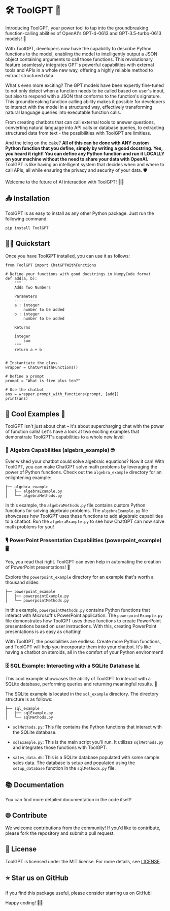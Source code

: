 # 🛠️ ToolGPT 🤖

Introducing ToolGPT, your power tool to tap into the groundbreaking function-calling abilities of OpenAI's GPT-4-0613 and GPT-3.5-turbo-0613 models! 🚀

With ToolGPT, developers now have the capability to describe Python functions to the model, enabling the model to intelligently output a JSON object containing arguments to call those functions. This revolutionary feature seamlessly integrates GPT's powerful capabilities with external tools and APIs in a whole new way, offering a highly reliable method to extract structured data.

What's even more exciting? The GPT models have been expertly fine-tuned to not only detect when a function needs to be called based on user's input, but also to respond with a JSON that conforms to the function's signature. This groundbreaking function calling ability makes it possible for developers to interact with the model in a structured way, effectively transforming natural language queries into executable function calls. 

From creating chatbots that can call external tools to answer questions, converting natural language into API calls or database queries, to extracting structured data from text - the possibilities with ToolGPT are limitless.

And the icing on the cake? **All of this can be done with ANY custom Python function that you define, simply by writing a good docstring. Yes, you heard it right! You can define any Python function and run it LOCALLY on your machine without the need to share your data with OpenAI.** ToolGPT is like having an intelligent system that decides when and where to call APIs, all while ensuring the privacy and security of your data. 🛡️ 

Welcome to the future of AI interaction with ToolGPT! 🚀🚀


## 📥 Installation

ToolGPT is as easy to install as any other Python package. Just run the following command:

```
pip install ToolGPT
```

## 🏃‍♀️ Quickstart

Once you have ToolGPT installed, you can use it as follows:

```
from ToolGPT import ChatGPTWithFunctions

# Define your functions with good docstrings in NumpyCode format
def add(a, b):
    """
    Adds Two Numbers

    Parameters
    ----------
    a : integer
        number to be added
    b : integer
        number to be added

    Returns
    -------
    integer
        sum
    """
    return a + b


# Instantiate the class
wrapper = ChatGPTWithFunctions()

# Define a prompt
prompt = "What is five plus ten?"

# Use the chatbot
ans = wrapper.prompt_with_functions(prompt, [add])
print(ans)
```

## 🎉 Cool Examples 🚀

ToolGPT isn't just about chat – it's about supercharging chat with the power of function calls! Let's have a look at two exciting examples that demonstrate ToolGPT's capabilities to a whole new level:

### 🧮 Algebra Capabilities (algebra_example) 🤓

Ever wished your chatbot could solve algebraic equations? Now it can! With ToolGPT, you can make ChatGPT solve math problems by leveraging the power of Python functions. Check out the `algebra_example` directory for an enlightening example:

```
├── algebra_example
│   ├── algebraExample.py
│   └── algebraMethods.py
```

In this example, the `algebraMethods.py` file contains custom Python functions for solving algebraic problems. The `algebraExample.py` file showcases how ToolGPT uses these functions to add algebraic capabilities to a chatbot. Run the `algebraExample.py` to see how ChatGPT can now solve math problems for you!

### 🎙️ PowerPoint Presentation Capabilities (powerpoint_example) 🖥️

Yes, you read that right. ToolGPT can even help in automating the creation of PowerPoint presentations! 🎉

Explore the `powerpoint_example` directory for an example that's worth a thousand slides:

```
├── powerpoint_example
│   ├── powerpointExample.py
│   └── powerpointMethods.py
```


In this example, `powerpointMethods.py` contains Python functions that interact with Microsoft's PowerPoint application. The `powerpointExample.py` file demonstrates how ToolGPT uses these functions to create PowerPoint presentations based on user instructions. With this, creating PowerPoint presentations is as easy as chatting!

With ToolGPT, the possibilities are endless. Create more Python functions, and ToolGPT will help you incorporate them into your chatbot. It's like having a chatbot on steroids, all in the comfort of your Python environment!

### 🗄️ SQL Example: Interacting with a SQLite Database 📊

This cool example showcases the ability of ToolGPT to interact with a SQLite database, performing queries and returning meaningful results. 🎉

The SQLite example is located in the `sql_example` directory. The directory structure is as follows:

```
├── sql_example
│   ├── sqlExample.py
│   └── sqlMethods.py
```

- `sqlMethods.py`: This file contains the Python functions that interact with the SQLite database.

- `sqlExample.py`: This is the main script you'll run. It utilizes `sqlMethods.py` and integrates those functions with ToolGPT.

- `sales_data.db`: This is a SQLite database populated with some sample sales data. The database is setup and populated using the `setup_database` function in the `sqlMethods.py` file.


## 📚 Documentation

You can find more detailed documentation in the code itself!

## 🌐 Contribute

We welcome contributions from the community! If you'd like to contribute, please fork the repository and submit a pull request.

## 📄 License

ToolGPT is licensed under the MIT license. For more details, see [LICENSE](./LICENSE).

## ⭐ Star us on GitHub

If you find this package useful, please consider starring us on GitHub!

Happy coding! 🚀🚀
